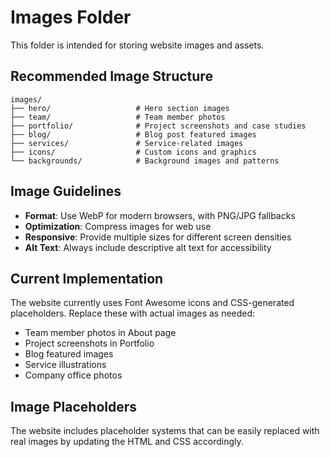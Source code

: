 # Images Folder

This folder is intended for storing website images and assets.

## Recommended Image Structure

```
images/
├── hero/                   # Hero section images
├── team/                   # Team member photos
├── portfolio/              # Project screenshots and case studies
├── blog/                   # Blog post featured images
├── services/               # Service-related images
├── icons/                  # Custom icons and graphics
└── backgrounds/            # Background images and patterns
```

## Image Guidelines

- **Format**: Use WebP for modern browsers, with PNG/JPG fallbacks
- **Optimization**: Compress images for web use
- **Responsive**: Provide multiple sizes for different screen densities
- **Alt Text**: Always include descriptive alt text for accessibility

## Current Implementation

The website currently uses Font Awesome icons and CSS-generated placeholders. Replace these with actual images as needed:

- Team member photos in About page
- Project screenshots in Portfolio
- Blog featured images
- Service illustrations
- Company office photos

## Image Placeholders

The website includes placeholder systems that can be easily replaced with real images by updating the HTML and CSS accordingly.
